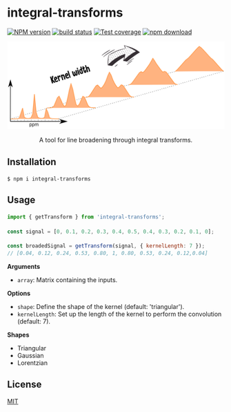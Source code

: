 # integral-transforms

[![NPM version][npm-image]][npm-url]
[![build status][ci-image]][ci-url]
[![Test coverage][codecov-image]][codecov-url]
[![npm download][download-image]][download-url]

<p align="center">
  <img src="image/readme.png">
</p>
<p align="center">
  A tool for line broadening through integral transforms.
</p>

## Installation

`$ npm i integral-transforms`

## Usage

```js
import { getTransform } from 'integral-transforms';

const signal = [0, 0.1, 0.2, 0.3, 0.4, 0.5, 0.4, 0.3, 0.2, 0.1, 0];

const broadedSignal = getTransform(signal, { kernelLength: 7 });
// [0.04, 0.12, 0.24, 0.53, 0.80, 1, 0.80, 0.53, 0.24, 0.12,0.04]
```

**Arguments**

* `array`: Matrix containing the inputs.

**Options**

* `shape`: Define the shape of the kernel (default: 'triangular').
* `kernelLength`: Set up the length of the kernel to perform the convolution (default: 7).

**Shapes**

* Triangular
* Gaussian
* Lorentzian

## License

[MIT](./LICENSE)

[npm-image]: https://img.shields.io/npm/v/integral-transforms.svg
[npm-url]: https://www.npmjs.com/package/integral-transforms
[ci-image]: https://github.com/josoriom/integral-transforms/workflows/Node.js%20CI/badge.svg?branch=master
[ci-url]: https://github.com/josoriom/integral-transforms/actions?query=workflow%3A%22Node.js+CI%22
[codecov-image]: https://img.shields.io/codecov/c/github/josoriom/integral-transforms.svg
[codecov-url]: https://codecov.io/gh/josoriom/integral-transforms
[download-image]: https://img.shields.io/npm/dm/integral-transforms.svg
[download-url]: https://www.npmjs.com/package/integral-transforms